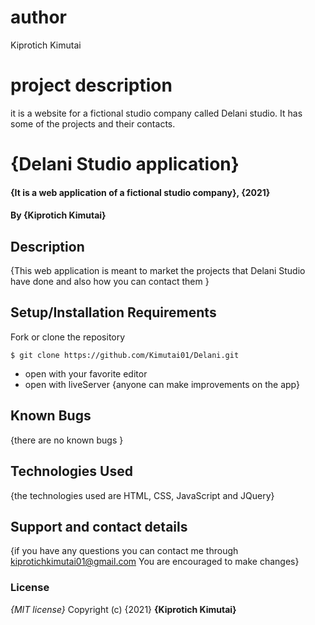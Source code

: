 # author
Kiprotich Kimutai
# project description
it is a website for a fictional studio company called Delani studio. It has some of the projects and their contacts.

# {Delani Studio application}
#### {It is a web application of a fictional studio company}, {2021}
#### By **{Kiprotich Kimutai}**
## Description
{This web application is meant to market the projects that Delani Studio have done and also how you can contact them }
## Setup/Installation Requirements
 Fork or clone the repository
 ```
$ git clone https://github.com/Kimutai01/Delani.git
 ```
* open with your favorite editor
* open with liveServer
{anyone can make improvements on the app}
## Known Bugs
{there are no known bugs }
## Technologies Used
{the technologies used are HTML, CSS, JavaScript and JQuery}
## Support and contact details
{if you have any questions you can contact me through kiprotichkimutai01@gmail.com
You are encouraged to make changes}
### License
*{MIT license}*
Copyright (c) {2021} **{Kiprotich Kimutai}**
